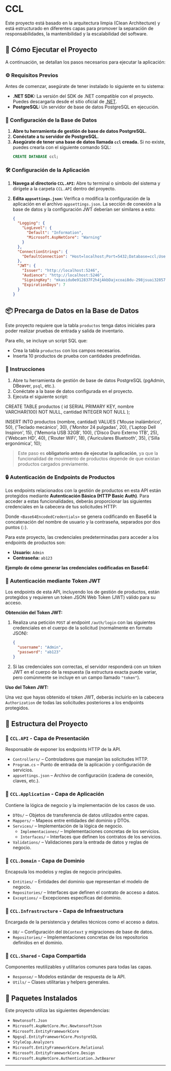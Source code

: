 # CCL

Este proyecto está basado en la arquitectura limpia (Clean Architecture) y está estructurado en diferentes capas para promover la separación de responsabilidades, la mantenibilidad y la escalabilidad del software.

## 🚀 Cómo Ejecutar el Proyecto

A continuación, se detallan los pasos necesarios para ejecutar la aplicación:

### ⚙️ Requisitos Previos

Antes de comenzar, asegúrate de tener instalado lo siguiente en tu sistema:

- **.NET SDK:** La versión del SDK de .NET compatible con el proyecto. Puedes descargarla desde el sitio oficial de [.NET](https://dotnet.microsoft.com/download).
- **PostgreSQL:** Un servidor de base de datos PostgreSQL en ejecución.

### 💾 Configuración de la Base de Datos

1. **Abre tu herramienta de gestión de base de datos PostgreSQL.**
2. **Conéctate a tu servidor de PostgreSQL.**
3. **Asegúrate de tener una base de datos llamada `ccl` creada.** Si no existe, puedes crearla con el siguiente comando SQL:
   ```sql
   CREATE DATABASE ccl;

### 🛠️ Configuración de la Aplicación

1.  **Navega al directorio `CCL.API`:** Abre tu terminal o símbolo del sistema y dirígete a la carpeta `CCL.API` dentro del proyecto.
2.  **Edita `appsettings.json`:** Verifica o modifica la configuración de la aplicación en el archivo `appsettings.json`. La sección de conexión a la base de datos y la configuración JWT deberían ser similares a esto:

    ```json
    {
      "Logging": {
        "LogLevel": {
          "Default": "Information",
          "Microsoft.AspNetCore": "Warning"
        }
      },
      "ConnectionStrings": {
        "DefaultConnection": "Host=localhost;Port=5432;Database=ccl;Username=postgres;Password=123"
      },
      "JWT": {
        "Issuer": "http://localhost:5246",
        "Audience": "http://localhost:5246",
        "SigningKey": "mkasidu0e912837F2h4jAkbDajxcoai8du-298jsuai32857hsys618JSU-09213jlikQaSjabcam",
        "ExpirationDays": 7
      }
    }
    ```
## 📦 Precarga de Datos en la Base de Datos

Este proyecto requiere que la tabla `productos` tenga datos iniciales para poder realizar pruebas de entrada y salida de inventario.

Para ello, se incluye un script SQL que:

- Crea la tabla `productos` con los campos necesarios.
- Inserta 10 productos de prueba con cantidades predefinidas.

### 📝 Instrucciones

1. Abre tu herramienta de gestión de base de datos PostgreSQL (pgAdmin, DBeaver, `psql`, etc.).
2. Conéctate a la base de datos configurada en el proyecto.
3. Ejecuta el siguiente script:

CREATE TABLE productos (
    id SERIAL PRIMARY KEY,
    nombre VARCHAR(100) NOT NULL,
    cantidad INTEGER NOT NULL
);

INSERT INTO productos (nombre, cantidad) VALUES 
('Mouse inalámbrico', 50),
('Teclado mecánico', 30),
('Monitor 24 pulgadas', 20),
('Laptop Dell Inspiron', 15),
('Memoria USB 32GB', 100),
('Disco Duro Externo 1TB', 25),
('Webcam HD', 40),
('Router WiFi', 18),
('Auriculares Bluetooth', 35),
('Silla ergonómica', 10);


> Este paso es **obligatorio antes de ejecutar la aplicación**, ya que la funcionalidad de movimiento de productos depende de que existan productos cargados previamente.

### 🔒 Autenticación de Endpoints de Productos

Los endpoints relacionados con la gestión de productos en esta API están protegidos mediante **Autenticación Básica (HTTP Basic Auth)**. Para acceder a estas funcionalidades, deberás proporcionar las siguientes credenciales en la cabecera de tus solicitudes HTTP:

Donde `<Base64EncodedCredentials>` se genera codificando en Base64 la concatenación del nombre de usuario y la contraseña, separados por dos puntos (`:`).

Para este proyecto, las credenciales predeterminadas para acceder a los endpoints de productos son:

* **Usuario:** `Admin`
* **Contraseña:** `ab123`

**Ejemplo de cómo generar las credenciales codificadas en Base64:**

### 🔑 Autenticación mediante Token JWT

Los endpoints de esta API, incluyendo los de gestión de productos, están protegidos y requieren un token JSON Web Token (JWT) válido para su acceso.

**Obtención del Token JWT:**

1.  Realiza una petición `POST` al endpoint `/auth/login` con las siguientes credenciales en el cuerpo de la solicitud (normalmente en formato JSON):

    ```json
    {
      "username": "Admin",
      "password": "ab123"
    }
    ```

2.  Si las credenciales son correctas, el servidor responderá con un token JWT en el cuerpo de la respuesta (la estructura exacta puede variar, pero comúnmente se incluye en un campo llamado `"token"`).

**Uso del Token JWT:**

Una vez que hayas obtenido el token JWT, deberás incluirlo en la cabecera `Authorization` de todas las solicitudes posteriores a los endpoints protegidos.

## 🧱 Estructura del Proyecto

### 📂 `CCL.API` - Capa de Presentación

Responsable de exponer los endpoints HTTP de la API.

- `Controllers/` – Controladores que manejan las solicitudes HTTP.
- `Program.cs` – Punto de entrada de la aplicación y configuración de servicios.
- `appsettings.json` – Archivo de configuración (cadena de conexión, claves, etc.).

### 📂 `CCL.Application` - Capa de Aplicación

Contiene la lógica de negocio y la implementación de los casos de uso.

- `DTOs/` – Objetos de transferencia de datos utilizados entre capas.
- `Mappers/` – Mapeos entre entidades del dominio y DTOs.
- `Services/` – Implementación de la lógica de negocio.
  - `Implementaciones/` – Implementaciones concretas de los servicios.
  - `Interfaces/` – Interfaces que definen los contratos de los servicios.
- `Validations/` – Validaciones para la entrada de datos y reglas de negocio.

### 📂 `CCL.Domain` - Capa de Dominio

Encapsula los modelos y reglas de negocio principales.

- `Entities/` – Entidades del dominio que representan el modelo de negocio.
- `Repositories/` – Interfaces que definen el contrato de acceso a datos.
- `Exceptions/` – Excepciones específicas del dominio.

### 📂 `CCL.Infrastructure` - Capa de Infraestructura

Encargada de la persistencia y detalles técnicos como el acceso a datos.

- `DB/` – Configuración del `DbContext` y migraciones de base de datos.
- `Repositories/` – Implementaciones concretas de los repositorios definidos en el dominio.

### 📂 `CCL.Shared` - Capa Compartida

Componentes reutilizables y utilitarios comunes para todas las capas.

- `Response/` – Modelos estándar de respuesta de la API.
- `Utils/` – Clases utilitarias y helpers generales.

## 🧩 Paquetes Instalados

Este proyecto utiliza las siguientes dependencias:

- `Newtonsoft.Json`  
- `Microsoft.AspNetCore.Mvc.NewtonsoftJson`  
- `Microsoft.EntityFrameworkCore` 
- `Npgsql.EntityFrameworkCore.PostgreSQL`
- `StyleCop.Analyzers`  
- `Microsoft.EntityFrameworkCore.Relational`  
- `Microsoft.EntityFrameworkCore.Design`  
- `Microsoft.AspNetCore.Authentication.JwtBearer`

---